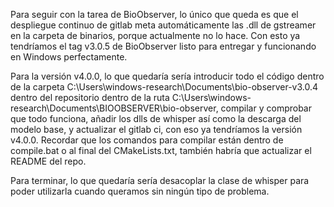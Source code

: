 Para seguir con la tarea de BioObserver, lo único que queda es que el despliegue continuo de gitlab meta automáticamente las .dll de gstreamer en la carpeta de binarios, porque actualmente no lo hace. Con esto ya tendríamos el tag v3.0.5 de BioObserver listo para entregar y funcionando en Windows perfectamente.

Para la versión v4.0.0, lo que quedaría sería introducir todo el código dentro de la carpeta C:\Users\windows-research\Documents\bio-observer-v3.0.4 dentro del repositorio dentro de la ruta C:\Users\windows-research\Documents\BIOOBSERVER\bio-observer, compilar y comprobar que todo funciona, añadir los dlls de whisper así como la descarga del modelo base, y actualizar el gitlab ci, con eso ya tendríamos la versión v4.0.0. Recordar que los comandos para compilar están dentro de compile.bat o al final del CMakeLists.txt, también habría que actualizar el README del repo.

Para terminar, lo que quedaría sería desacoplar la clase de whisper para poder utilizarla cuando queramos sin ningún tipo de problema. 
